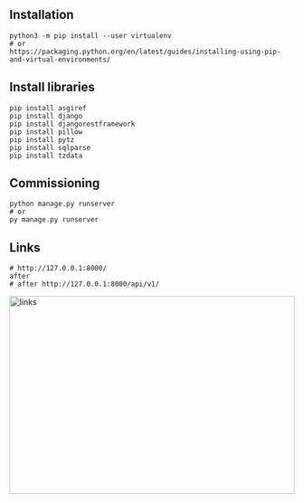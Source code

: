 ## Installation
```
python3 -m pip install --user virtualenv
# or
https://packaging.python.org/en/latest/guides/installing-using-pip-and-virtual-environments/
```
## Install libraries
```
pip install asgiref
pip install django
pip install djangorestframework
pip install pillow
pip install pytz
pip install sqlparse
pip install tzdata
```


## Commissioning
```
python manage.py runserver
# or
py manage.py runserver
```


## Links

```
# http://127.0.0.1:8000/
after
# after http://127.0.0.1:8000/api/v1/
```
<img src="https://github.com/BilmerIslamov/world-time-api/assets/142201562/56a61388-7e9f-45dd-a0c9-ec75ecbc5457" alt="links" width="100%" height="350px" />
